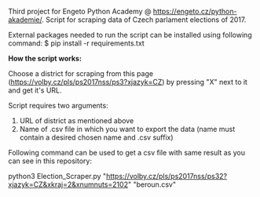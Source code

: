 Third project for Engeto Python Academy @ https://engeto.cz/python-akademie/. Script for scraping data of Czech parlament elections of 2017.

External packages needed to run the script can be installed using following command: $ pip install -r requirements.txt

**How the script works:**

Choose a district for scraping from this page (https://volby.cz/pls/ps2017nss/ps3?xjazyk=CZ) by pressing "X" next to it and get it's URL.

Script requires two arguments:
1) URL of district as mentioned above
2) Name of .csv file in which you want to export the data (name must contain a desired chosen name and .csv suffix)

Following command can be used to get a csv file with same result as you can see in this repository:

python3 Election_Scraper.py "https://volby.cz/pls/ps2017nss/ps32?xjazyk=CZ&xkraj=2&xnumnuts=2102" "beroun.csv"
